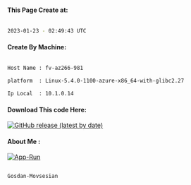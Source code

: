 
   
#### This Page Create at:

```bash

2023-01-23 - 02:49:43 UTC

```

#### Create By Machine:

```bash

Host Name : fv-az266-981

platform  : Linux-5.4.0-1100-azure-x86_64-with-glibc2.27

Ip Local  : 10.1.0.14

```
#### Download This code Here:

[![GitHub release (latest by date)](https://img.shields.io/github/v/release/Gosdan-Movsesian/Gosdan?style=for-the-badge&label=Download)](https://github.com/Gosdan-Movsesian/Gosdan/releases) 

</p> 

#### About Me :

[![App-Run](https://github.com/Gosdan-Movsesian/Gosdan/actions/workflows/App-Run.yml/badge.svg)](https://github.com/Gosdan-Movsesian/Gosdan/actions/workflows/App-Run.yml)

```bash

Gosdan-Movsesian

```

